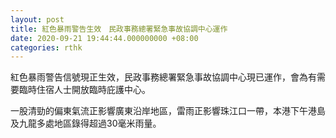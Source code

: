 ```yaml
---
layout: post
title: 紅色暴雨警告生效　民政事務總署緊急事故協調中心運作
date: 2020-09-21 19:44:44.000000000 +08:00
categories: rthk
---
```


紅色暴雨警告信號現正生效，民政事務總署緊急事故協調中心現已運作，會為有需要臨時住宿人士開放臨時庇護中心。　

一股清勁的偏東氣流正影響廣東沿岸地區，雷雨正影響珠江口一帶，本港下午港島及九龍多處地區錄得超過30毫米雨量。
